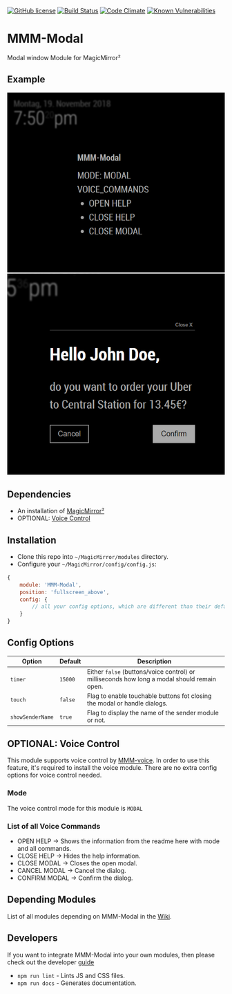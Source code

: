 [![GitHub license](https://img.shields.io/badge/license-MIT-blue.svg?style=flat)](https://raw.githubusercontent.com/fewieden/MMM-Modal/master/LICENSE) [![Build Status](https://travis-ci.org/fewieden/MMM-Modal.svg?branch=master)](https://travis-ci.org/fewieden/MMM-Modal) [![Code Climate](https://codeclimate.com/github/fewieden/MMM-Modal/badges/gpa.svg?style=flat)](https://codeclimate.com/github/fewieden/MMM-Modal) [![Known Vulnerabilities](https://snyk.io/test/github/fewieden/mmm-modal/badge.svg)](https://snyk.io/test/github/fewieden/mmm-modal)

# MMM-Modal

Modal window Module for MagicMirror²

## Example

![](.github/example.png) ![](.github/example_dialog.png)

## Dependencies

* An installation of [MagicMirror²](https://github.com/MichMich/MagicMirror)
* OPTIONAL: [Voice Control](https://github.com/fewieden/MMM-voice)

## Installation

* Clone this repo into `~/MagicMirror/modules` directory.
* Configure your `~/MagicMirror/config/config.js`:

```js
{
    module: 'MMM-Modal',
    position: 'fullscreen_above',
    config: {
        // all your config options, which are different than their default values
    }
}
```

## Config Options

| **Option** | **Default** | **Description** |
| --- | --- | --- |
| `timer` | `15000` | Either `false` (buttons/voice control) or milliseconds how long a modal should remain open. |
| `touch` | `false` | Flag to enable touchable buttons fot closing the modal or handle dialogs. |
| `showSenderName` | `true` | Flag to display the name of the sender module or not. |

## OPTIONAL: Voice Control

This module supports voice control by
[MMM-voice](https://github.com/fewieden/MMM-voice). In order to use this
feature, it's required to install the voice module. There are no extra config
options for voice control needed.

### Mode

The voice control mode for this module is `MODAL`

### List of all Voice Commands

* OPEN HELP -> Shows the information from the readme here with mode and all commands.
* CLOSE HELP -> Hides the help information.
* CLOSE MODAL -> Closes the open modal.
* CANCEL MODAL -> Cancel the dialog.
* CONFIRM MODAL -> Confirm the dialog.

## Depending Modules

List of all modules depending on MMM-Modal in the [Wiki](https://github.com/fewieden/MMM-Modal/wiki/Depending-Modules).

## Developers

If you want to integrate MMM-Modal into your own modules, then please check out the developer [guide](DEVELOPER.md)

* `npm run lint` - Lints JS and CSS files.
* `npm run docs` - Generates documentation.
